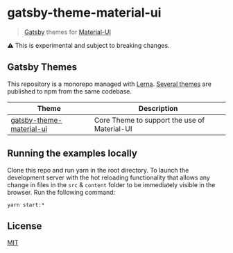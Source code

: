 # gatsby-theme-material-ui

> [Gatsby](https://github.com/gatsbyjs/gatsby) themes for
> [Material-UI](https://github.com/mui-org/material-ui)

:warning: This is experimental and subject to breaking changes.

## Gatsby Themes

This repository is a monorepo managed with [Lerna](https://github.com/lerna/lerna). [Several themes](/packages) are published to npm from the same codebase.

| Theme                                                          | Description                                  |
| -------------------------------------------------------------- | -------------------------------------------- |
| [gatsby-theme-material-ui](/packages/gatsby-theme-material-ui) | Core Theme to support the use of Material-UI |

## Running the examples locally

Clone this repo and run yarn in the root directory. To launch the development server with the hot reloading functionality that allows any change in files in the `src` & `content` folder to be immediately visible in the browser. Run the following command:

```
yarn start:*
```

## License

[MIT](LICENSE)
